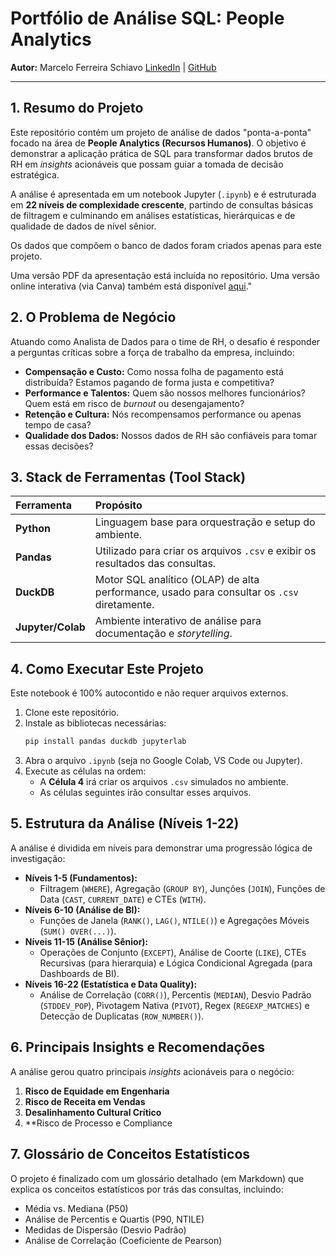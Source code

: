 # Portfólio de Análise SQL: People Analytics

**Autor:** Marcelo Ferreira Schiavo
[LinkedIn](link-para-seu-linkedin) | [GitHub](link-para-seu-github)

---

## 1. Resumo do Projeto

Este repositório contém um projeto de análise de dados "ponta-a-ponta" focado na área de **People Analytics (Recursos Humanos)**. O objetivo é demonstrar a aplicação prática de SQL para transformar dados brutos de RH em *insights* acionáveis que possam guiar a tomada de decisão estratégica.

A análise é apresentada em um notebook Jupyter (`.ipynb`) e é estruturada em **22 níveis de complexidade crescente**, partindo de consultas básicas de filtragem e culminando em análises estatísticas, hierárquicas e de qualidade de dados de nível sênior.

Os dados que compõem o banco de dados foram criados apenas para este projeto.

Uma versão PDF da apresentação está incluída no repositório. Uma versão online interativa (via Canva) também está disponível [aqui](link-para-seu-linkedin)."

## 2. O Problema de Negócio

Atuando como Analista de Dados para o time de RH, o desafio é responder a perguntas críticas sobre a força de trabalho da empresa, incluindo:
* **Compensação e Custo:** Como nossa folha de pagamento está distribuída? Estamos pagando de forma justa e competitiva?
* **Performance e Talentos:** Quem são nossos melhores funcionários? Quem está em risco de *burnout* ou desengajamento?
* **Retenção e Cultura:** Nós recompensamos performance ou apenas tempo de casa?
* **Qualidade dos Dados:** Nossos dados de RH são confiáveis para tomar essas decisões?

## 3. Stack de Ferramentas (Tool Stack)

| Ferramenta | Propósito |
| :--- | :--- |
| **Python** | Linguagem base para orquestração e setup do ambiente. |
| **Pandas** | Utilizado para criar os arquivos `.csv` e exibir os resultados das consultas. |
| **DuckDB** | Motor SQL analítico (OLAP) de alta performance, usado para consultar os `.csv` diretamente. |
| **Jupyter/Colab** | Ambiente interativo de análise para documentação e *storytelling*. |

## 4. Como Executar Este Projeto

Este notebook é 100% autocontido e não requer arquivos externos.

1.  Clone este repositório.
2.  Instale as bibliotecas necessárias:
    ```bash
    pip install pandas duckdb jupyterlab
    ```
3.  Abra o arquivo `.ipynb` (seja no Google Colab, VS Code ou Jupyter).
4.  Execute as células na ordem:
    * A **Célula 4** irá criar os arquivos `.csv` simulados no ambiente.
    * As células seguintes irão consultar esses arquivos.

## 5. Estrutura da Análise (Níveis 1-22)

A análise é dividida em níveis para demonstrar uma progressão lógica de investigação:

* **Níveis 1-5 (Fundamentos):**
    * Filtragem (`WHERE`), Agregação (`GROUP BY`), Junções (`JOIN`), Funções de Data (`CAST`, `CURRENT_DATE`) e CTEs (`WITH`).
* **Níveis 6-10 (Análise de BI):**
    * Funções de Janela (`RANK()`, `LAG()`, `NTILE()`) e Agregações Móveis (`SUM() OVER(...)`).
* **Níveis 11-15 (Análise Sênior):**
    * Operações de Conjunto (`EXCEPT`), Análise de Coorte (`LIKE`), CTEs Recursivas (para hierarquia) e Lógica Condicional Agregada (para Dashboards de BI).
* **Níveis 16-22 (Estatística e Data Quality):**
    * Análise de Correlação (`CORR()`), Percentis (`MEDIAN`), Desvio Padrão (`STDDEV_POP`), Pivotagem Nativa (`PIVOT`), Regex (`REGEXP_MATCHES`) e Detecção de Duplicatas (`ROW_NUMBER()`).

## 6. Principais Insights e Recomendações

A análise gerou quatro principais *insights* acionáveis para o negócio:

1.  **Risco de Equidade em Engenharia** 
2.  **Risco de Receita em Vendas** 
3.  **Desalinhamento Cultural Crítico** 
4.  **Risco de Processo e Compliance

## 7. Glossário de Conceitos Estatísticos

O projeto é finalizado com um glossário detalhado (em Markdown) que explica os conceitos estatísticos por trás das consultas, incluindo:
* Média vs. Mediana (P50)
* Análise de Percentis e Quartis (P90, NTILE)
* Medidas de Dispersão (Desvio Padrão)
* Análise de Correlação (Coeficiente de Pearson)
